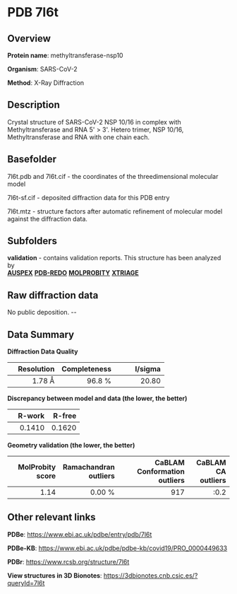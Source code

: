 # PDB 7l6t

## Overview

**Protein name**: methyltransferase-nsp10

**Organism**: SARS-CoV-2

**Method**: X-Ray Diffraction

## Description

Crystal structure of SARS-CoV-2 NSP 10/16 in complex with Methyltransferase and RNA 5' > 3'. Hetero trimer, NSP 10/16, Methyltransferase and RNA with one chain each.

## Basefolder

7l6t.pdb and 7l6t.cif - the coordinates of the threedimensional molecular model

7l6t-sf.cif - deposited diffraction data for this PDB entry

7l6t.mtz - structure factors after automatic refinement of molecular model against the diffraction data.

## Subfolders





**validation** - contains validation reports. This structure has been analyzed by <br>[**AUSPEX**](https://github.com/thorn-lab/coronavirus_structural_task_force/tree/master/pdb/methyltransferase-nsp10/SARS-CoV-2/7l6t/validation/auspex) [**PDB-REDO**](https://github.com/thorn-lab/coronavirus_structural_task_force/tree/master/pdb/methyltransferase-nsp10/SARS-CoV-2/7l6t/validation/pdb-redo) [**MOLPROBITY**](https://github.com/thorn-lab/coronavirus_structural_task_force/tree/master/pdb/methyltransferase-nsp10/SARS-CoV-2/7l6t/validation/molprobity) [**XTRIAGE**](https://github.com/thorn-lab/coronavirus_structural_task_force/blob/master/pdb/methyltransferase-nsp10/SARS-CoV-2/7l6t/validation/Xtriage_output.log)   



## Raw diffraction data

No public deposition. --<br> 

## Data Summary
**Diffraction Data Quality**

|   | Resolution | Completeness| I/sigma |
|---|-------------:|----------------:|--------------:|
|   |1.78 Å|96.8  %|<img width=50/>20.80|

**Discrepancy between model and data (the lower, the better)**

|   | **R-work**| **R-free**   
|---|-------------:|----------------:|           
||  0.1410|  0.1620|

**Geometry validation (the lower, the better)**

|   |**MolProbity<br>score**| **Ramachandran<br>outliers** | **CaBLAM<br>Conformation outliers** | **CaBLAM<br>CA outliers** |
|---|-------------:|----------------:|----------------:|----------------:|
||  1.14|  0.00 %|917|:0.2|

 

 



## Other relevant links 
**PDBe**:  https://www.ebi.ac.uk/pdbe/entry/pdb/7l6t

**PDBe-KB**: https://www.ebi.ac.uk/pdbe/pdbe-kb/covid19/PRO_0000449633 
 
**PDBr**: https://www.rcsb.org/structure/7l6t 

**View structures in 3D Bionotes**: https://3dbionotes.cnb.csic.es/?queryId=7l6t

